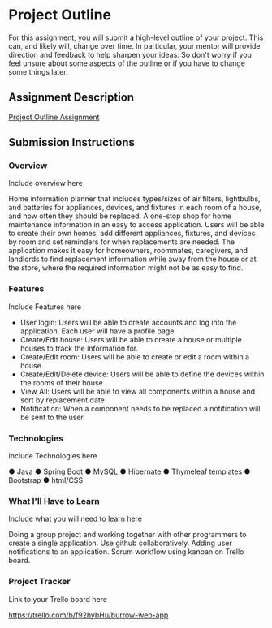 # Project Outline
For this assignment, you will submit a high-level outline of your project. This can, and likely will, change over time. In particular, your mentor will provide direction and feedback to help sharpen your ideas. So don't worry if you feel unsure about some aspects of the outline or if you have to change some things later.

## Assignment Description
[Project Outline Assignment](https://education.launchcode.org/liftoff/modules/assignments/project-outline)

## Submission Instructions

### Overview
Include overview here

Home information planner that includes types/sizes of air filters, lightbulbs, and batteries for appliances, devices, and fixtures in each room of a house, and how often they should be replaced. A one-stop shop for home maintenance information in an easy to access application. Users will be able to create their own homes, add different appliances, fixtures, and devices by room and set reminders for when replacements are needed. The application makes it easy for homeowners, roommates, caregivers, and landlords to find replacement information while away from the house or at the store, where the required information might not be as easy to find.

### Features
Include Features here

-	User login: Users will be able to create accounts and log into the application. Each user will have a profile page.
-	Create/Edit house: Users will be able to create a house or multiple houses to track the information for.
-	Create/Edit room: Users will be able to create or edit a room within a house
-	Create/Edit/Delete device: Users will be able to define the devices within the rooms of their house
-	View All: Users will be able to view all components within a house and sort by replacement date
-	Notification: When a component needs to be replaced a notification will be sent to the user.

### Technologies
Include Technologies here

●	Java
●	Spring Boot
●	MySQL
●	Hibernate
●	Thymeleaf templates
●	Bootstrap
●	html/CSS


### What I'll Have to Learn
Include what you will need to learn here

Doing a group project and working together with other programmers to create a single application. Use github collaboratively. Adding user notifications to an application. Scrum workflow using kanban on Trello board.

### Project Tracker
Link to your Trello board here

https://trello.com/b/f92hybHu/burrow-web-app

